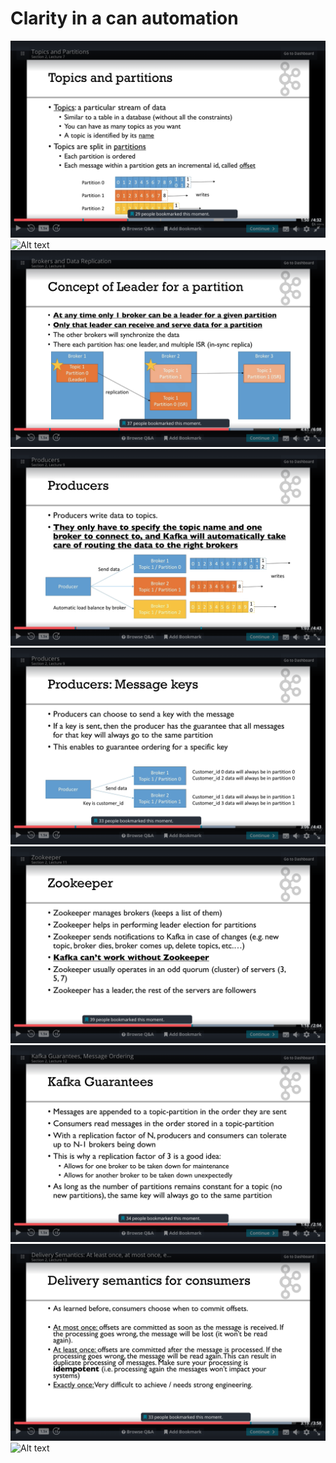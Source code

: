 Clarity in a can automation
==============
![Alt text](kafka1.png?raw=true "Title")
![Alt text](kafka2.png?raw=true "Title")
![Alt text](kafka3.png?raw=true "Title")
![Alt text](kafka4.png?raw=true "Title")
![Alt text](kafka5.png?raw=true "Title")
![Alt text](kafka6.png?raw=true "Title")
![Alt text](kafka7.png?raw=true "Title")
![Alt text](kafka8.png?raw=true "Title")
![Alt text](kafka9.png?raw=true "Title")
